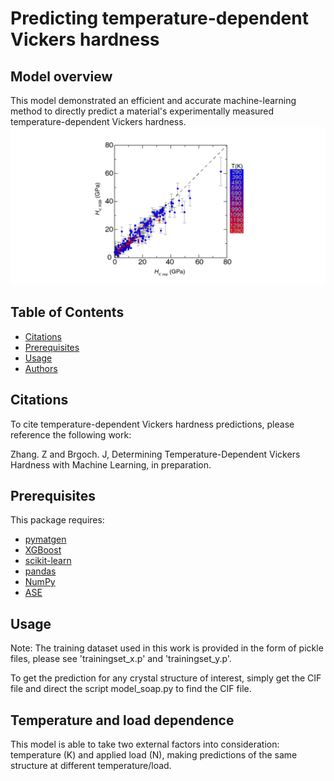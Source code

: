 # Predicting temperature-dependent Vickers hardness

## Model overview
This model demonstrated an efficient and accurate machine-learning method to directly predict a material's experimentally measured temperature-dependent Vickers hardness.
![reg](/regressionplot-01.png)

## Table of Contents

- [Citations](#citations)
- [Prerequisites](#prerequisites)
- [Usage](#usage)
- [Authors](#authors)

## Citations

To cite temperature-dependent Vickers hardness predictions, please reference the following work:

Zhang. Z and Brgoch. J, Determining Temperature-Dependent Vickers Hardness with Machine Learning, in preparation.

##  Prerequisites

This package requires:

- [pymatgen](http://pymatgen.org)
- [XGBoost](https://xgboost.readthedocs.io/en/latest/#)
- [scikit-learn](http://scikit-learn.org/stable/)
- [pandas](https://pandas.pydata.org/pandas-docs/stable/index.html)
- [NumPy](https://docs.scipy.org/doc/numpy/index.html)
- [ASE](https://wiki.fysik.dtu.dk/ase/index.html)

## Usage

Note: The training dataset used in this work is provided in the form of pickle files, please see 'trainingset_x.p' and 'trainingset_y.p'.

To get the prediction for any crystal structure of interest, simply get the CIF file and direct the script model_soap.py to find the CIF file.

## Temperature and load dependence
This model is able to take two external factors into consideration: temperature (K) and applied load (N), making predictions of the same structure at different temperature/load.
